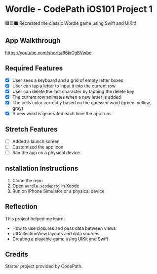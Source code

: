 # Wordle - CodePath iOS101 Project 1

🟩🟨⬛ Recreated the classic Wordle game using Swift and UIKit!

## App Walkthrough

https://youtube.com/shorts/66jxCgBVwbc

## Required Features

- [x] User sees a keyboard and a grid of empty letter boxes
- [x] User can tap a letter to input it into the current row
- [x] User can delete the last character by tapping the delete key
- [x] The current row animates when a new letter is added
- [x] The cells color correctly based on the guessed word (green, yellow, gray)
- [x] A new word is generated each time the app runs

## Stretch Features

- [ ] Added a launch screen
- [ ] Customized the app icon
- [ ] Ran the app on a physical device

## nstallation Instructions

1. Clone the repo
2. Open `Wordle.xcodeproj` in Xcode
3. Run on iPhone Simulator or a physical device

## Reflection

This project helped me learn:
- How to use closures and pass data between views
- UICollectionView layouts and data sources
- Creating a playable game using UIKit and Swift

## Credits

Starter project provided by CodePath.
